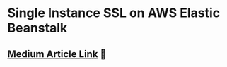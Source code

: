 # Single Instance SSL on AWS Elastic Beanstalk

## [Medium Article Link](https://medium.com/@toluolatubosun/adding-ssl-to-single-instance-aws-elastic-beanstalk-5a1004daec8b) 🖖